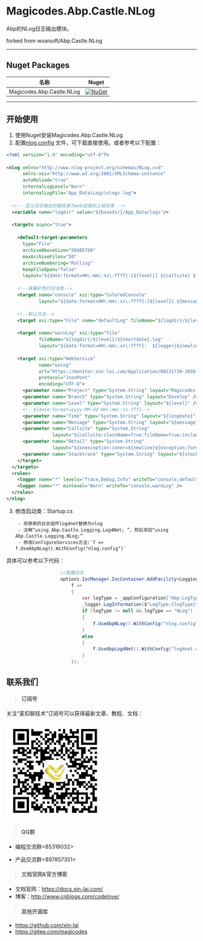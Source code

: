 # Magicodes.Abp.Castle.NLog

Abp的NLog日志输出模块。

forked from woaisoft/Abp.Castle.NLog

----------------------

## Nuget Packages ##
| 名称     |      Nuget      |
|----------|:-------------:|
| Magicodes.Abp.Castle.NLog  |  [![NuGet](https://buildstats.info/nuget/Magicodes.Abp.Castle.NLog)](https://www.nuget.org/packages/Magicodes.Abp.Castle.NLog) |


----------------------

## 开始使用
1. 使用Nuget安装Magicodes.Abp.Castle.NLog
2. 配置[nlog.config](doc/nlog.config) 文件，可下载直接使用。或者参考以下配置：

````xml
<?xml version="1.0" encoding="utf-8"?>

<nlog xmlns="http://www.nlog-project.org/schemas/NLog.xsd"
      xmlns:xsi="http://www.w3.org/2001/XMLSchema-instance"
      autoReload="true"
      internalLogLevel="Warn"
      internalLogFile="App_Data\Logs\nlogs.log">

  <!-- 定义日志输出的根目录为web目录的上级目录 -->
  <variable name="logdir" value="${basedir}/App_Data/logs"/>

  <targets async="true">

    <default-target-parameters
      type="File"
      archiveAboveSize="50485760"
      maxArchiveFiles="50"
      archiveNumbering="Rolling"
      keepFileOpen="false"
      layout="${date:format=HH\:mm\:ss\:ffff}:[${level}] ${callsite} ${onexception:${exception:format=tostring} ${newline}${stacktrace}${newline}"/>

    <!--屏幕彩色打印消息-->
    <target name="console" xsi:type="ColoredConsole"
            layout="${date:format=HH\:mm\:ss\:ffff}:[${level}] ${message}"/>

    <!--默认日志-->
    <target xsi:type="File" name="defaultLog" fileName="${logdir}/${level}/${shortdate}.log" layout="${date:format=HH\:mm\:ss\:ffff}: ${message} ${onexception:${exception:format=tostring} ${newline}${stacktrace}${newline}" />

    <target name="warnLog" xsi:type="File"
            fileName="${logdir}/${level}/${shortdate}.log"
            layout="${date:format=HH\:mm\:ss\:ffff}:  ${logger}${newline}${message} ${onexception:${exception:format=tostring} ${newline}${stacktrace}${newline}" />

    <target xsi:type="WebService"
            name="wsLog"
            url="https://monitor.xin-lai.com/Application/08231710-365D-4E7D-8C66-CA4417E47450"
            protocol="JsonPost"
            encoding="UTF-8">
      <parameter name="Project" type="System.String" layout="Magicodes.Admin.Core" />
      <parameter name="Branch" type="System.String" layout="Develop" />
      <parameter name="Level" type="System.String" layout="${level}" />
      <!--${date:format=yyyy-MM-dd HH\:mm\:ss.fff}-->
      <parameter name="Time" type="System.String" layout="${longdate}" />
      <parameter name="Message" type="System.String" layout="${message}" />
      <parameter name="Callsite" type="System.String"
                 layout="${callsite:className=True:fileName=True:includeSourcePath=True:methodName=True}" />
      <parameter name="Detail" type="System.String"
                 layout="${onexception:inner=${newline}${exception:format=tostring}}" />
      <parameter name="Stacktrace" type="System.String" layout="${stacktrace}" />
    </target>
  </targets>
  <rules>
    <logger name="*" levels="Trace,Debug,Info" writeTo="console,defaultLog" />
    <logger name="*" minlevel="Warn" writeTo="console,warnLog" />
  </rules>
</nlog>
````

3. 修改启动类：Startup.cs

        - 将原来的日志组件log4net替换为nlog
        - 注释“using Abp.Castle.Logging.Log4Net; ”，然后添加“using Abp.Castle.Logging.NLog;”
        - 修改ConfigureServices方法:`f => f.UseAbpNLog().WithConfig("nlog.config")`

具体可以参考以下代码：

````C#
                    //配置日志
                    options.IocManager.IocContainer.AddFacility<LoggingFacility>(
                        f =>
                        {
                            var logType = _appConfiguration["Abp:LogType"];
                            _logger.LogInformation($"LogType:{logType}");
                            if (logType != null && logType == "NLog")
                            {
                                f.UseAbpNLog().WithConfig("nlog.config");
                            }
                            else
                            {
                                f.UseAbpLog4Net().WithConfig("log4net.config");
                            }
                        });
````

## 联系我们

> #### 订阅号

关注“麦扣聊技术”订阅号可以获得最新文章、教程、文档：

![](./res/wechat.jpg "麦扣聊技术")

> #### QQ群

- 编程交流群<85318032>

- 产品交流群<897857351>

> #### 文档官网&官方博客

- 文档官网：<https://docs.xin-lai.com/>
- 博客：<http://www.cnblogs.com/codelove/>


> #### 其他开源库

- <https://github.com/xin-lai>
- <https://gitee.com/magicodes>
